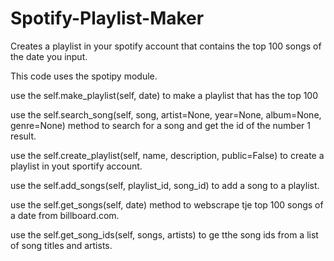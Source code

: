 # Spotify-Playlist-Maker
Creates a playlist in your spotify account that contains the top 100 songs of the date you input.

This code uses the spotipy module. 

use the self.make_playlist(self, date) to make a playlist that has the top 100 

use the self.search_song(self, song, artist=None, year=None, album=None, genre=None) method to search for a song and get the id of the number 1 result. 

use the self.create_playlist(self, name, description, public=False) to create a playlist in yout sportify account.

use the self.add_songs(self, playlist_id, song_id) to add a song to a playlist.

use the self.get_songs(self, date) method to webscrape tje top 100 songs of a date from billboard.com.

use the self.get_song_ids(self, songs, artists) to ge tthe song ids from a list of song titles and artists.

